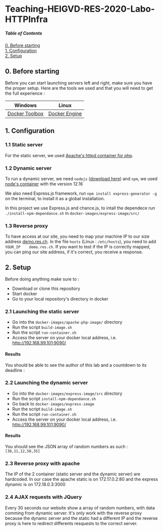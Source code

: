 # Teaching-HEIGVD-RES-2020-Labo-HTTPInfra

##### Table of Contents

[0. Before starting](#beforestarting)  
[1. Configuration](#config)  
[2. Setup](#setup)  

<a name="beforestarting"/>

## 0. Before starting

Before you can start launching servers left and right, make sure you have the proper setup. Here are the tools we used and that you will need to get the full experience : 

| Windows       | Linux         |
| ------------- |:-------------:|
| [Docker Toolbox](https://docs.docker.com/toolbox/toolbox_install_windows/)| [Docker Engine](https://docs.docker.com/engine/install/) |

<a name="config"/>

## 1. Configuration

### 1.1 Static server

For the static server, we used [Apache's httpd container for php](https://hub.docker.com/_/php/).

### 1.2 Dynamic server

To run a dynamic server, we need `nodejs` ([download here](https://nodejs.org/en/)) and `npm`, we used [node's container](https://hub.docker.com/_/node/) with the version 12.16

We also need Express.js framework, run `npm install express-generator -g` on the terminal, to install it as a global installation.

In this project we use Express.js and chance.js, to intall the dependece run  `./install-npm-dependance.sh` in `docker-images/express-image/src/`

### 1.3 Reverse proxy

To have access at our site, you need to map your machine IP to our size address [demo.res.ch](demo.res.ch). In the file `hosts` (Linux : `/etc/hosts`), you need to add `YOUR_IP    demo.res.ch`. If you want to test if the IP is correctly mapped, you can ping our site address, if it's correct, you receive a response.

<a name="setup"/>

## 2. Setup
Before doing anything make sure to :
* Download or clone this repository
* Start docker
* Go to your local repository's directory in docker

### 2.1 Launching the static server 

* Go into the `docker-images/apache-php-image/` directory 
* Run the script `build-image.sh` 
* Run the script `run-container.sh`
* Access the server on your docker local address, i.e. http://192.168.99.101:9090/ 

#### Results
You should be able to see the author of this lab and a countdown to its deadline :


### 2.2 Launching the dynamic server
* Go into the `docker-images/express-image/src` directory 
* Run the script `install-npm-dependance.sh`
* Go back to `docker-images/express-image`
* Run the script `build-image.sh` 
* Run the script `run-container.sh`
* Access the server on your docker local address, i.e. http://192.168.99.101:9090/ 

#### Results
You should see the JSON array of random numbers as such : `[38,11,12,50,35]`

### 2.3 Reverse proxy with apache

The IP of the 2 container (static server and the dynamic server) are hardcoded. In our case the apache static is on 172.17.0.2:80 and the express dynamic is on 172.18.0.3:3000

### 2.4 AJAX requests with JQuery

Every 30 seconds our website show a array of random numbers, with data comming from dynamic server.
It's only work with the reverse proxy because the dynamc server and the static had a different IP and the reverse proxy is here to redirect differents resquests to the correct server.
